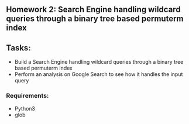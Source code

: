## Homework 2: Search Engine handling wildcard queries through a binary tree based permuterm index

## Tasks:
* Build a Search Engine handling wildcard queries through a binary tree based permuterm index
* Perform an analysis on Google Search to see how it handles the input query

### Requirements:
* Python3
* glob